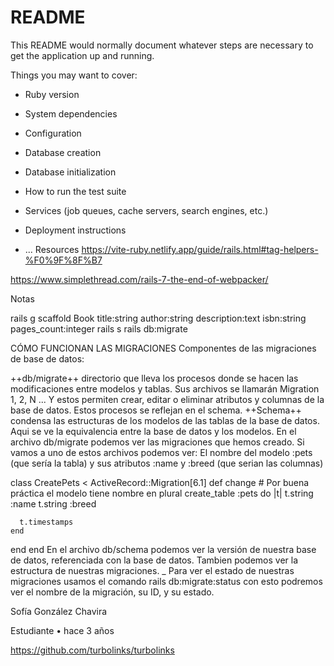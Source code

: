 # README

This README would normally document whatever steps are necessary to get the
application up and running.

Things you may want to cover:

* Ruby version

* System dependencies

* Configuration

* Database creation

* Database initialization

* How to run the test suite

* Services (job queues, cache servers, search engines, etc.)

* Deployment instructions

* ...
Resources
https://vite-ruby.netlify.app/guide/rails.html#tag-helpers-%F0%9F%8F%B7

https://www.simplethread.com/rails-7-the-end-of-webpacker/



Notas

rails g scaffold Book title:string author:string description:text isbn:string pages_count:integer
rails s
rails db:migrate



CÓMO FUNCIONAN LAS MIGRACIONES
Componentes de las migraciones de base de datos:

++db/migrate++ directorio que lleva los procesos donde se hacen las modificaciones entre modelos y tablas. Sus archivos se llamarán Migration 1, 2, N ... Y estos permiten crear, editar o eliminar atributos y columnas de la base de datos. Estos procesos se reflejan en el schema.
++Schema++ condensa las estructuras de los modelos de las tablas de la base de datos. Aqui se ve la equivalencia entre la base de datos y los modelos. En el archivo db/migrate podemos ver las migraciones que hemos creado. Si vamos a uno de estos archivos podemos ver: El nombre del modelo :pets (que sería la tabla) y sus atributos :name y :breed (que serian las columnas)

class CreatePets < ActiveRecord::Migration[6.1]
  def change
    # Por buena práctica el modelo tiene nombre en plural
    create_table :pets do |t|
      t.string :name
      t.string :breed

      t.timestamps
    end
  end
end
En el archivo db/schema podemos ver la versión de nuestra base de datos, referenciada con la base de datos. Tambien podemos ver la estructura de nuestras migraciones. _ Para ver el estado de nuestras migraciones usamos el comando rails db:migrate:status con esto podremos ver el nombre de la migración, su ID, y su estado.

Sofía González Chavira

Estudiante
•
hace 3 años

https://github.com/turbolinks/turbolinks

